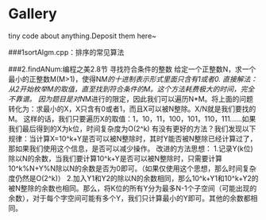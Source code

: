 Gallery
=======

tiny code about anything.Deposit them here~

###1sortAlgm.cpp：排序的常见算法

###2.findANum:编程之美2.8节 寻找符合条件的整数
给定一个正整数N，求一个最小的正整数M(M>1)，使得N*M的十进制表示形式里面只含有1或者0.
直接解法：从2开始枚举M的取值，直至找到符合条件的M。这个方法耗费极大的时间，完全不靠谱。
因为题目是对N*M进行的限定，因此我们可以遍历N*M。将上面的问题转化为：求最小的X，X只含有0或者1，而且X可以被N整除。X/N就是我们要找的M。
这样的话，我们只要遍历X的取值：1，10，11，100，101，110，111......如果我们最后得到的X为k位，时间复杂度为O(2^k)
有没有更好的方法？我们发现以下规律：当计算X=10^k+Y是否可以被N整除时，其时Y能否被N整除已经计算过了，那如果我们使用这个信息，是否可以减少操作。
改进的方法思想：
1.记录Y(k位)除以N的余数，当我们要计算10^k+Y是否可以被N整除时，只需要计算10^k%N+Y%N除以N的余数是否为0即可。（如果仅使用这个思想，那么时间复杂度仍然是O(2^k)）
2.加入Y1和Y2的除以N的余数相同，那么10^k+Y1和10^k+Y2的被N整除的余数也相同。那么，将K位的所有Y分为最多N-1个子空间（可能出现的余数），对于每个字空间可能有多个Y，我们只计算最小的Y即可。其他的余数都相同。

